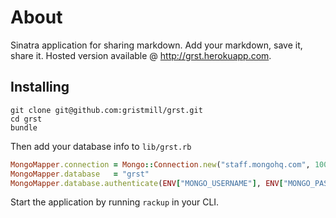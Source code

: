 # About
Sinatra application for sharing markdown. Add your markdown, save it, share it. Hosted version available @ http://grst.herokuapp.com.

## Installing

```
git clone git@github.com:gristmill/grst.git
cd grst
bundle
```

Then add your database info to `lib/grst.rb`

```ruby
MongoMapper.connection = Mongo::Connection.new("staff.mongohq.com", 10082, :pool_size => 5, :pool_timeout => 5)
MongoMapper.database   = "grst"
MongoMapper.database.authenticate(ENV["MONGO_USERNAME"], ENV["MONGO_PASSWORD"])
```

Start the application by running `rackup` in your CLI.
